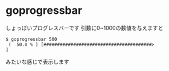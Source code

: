 # goprogressbar

しょっぼいプログレスバーです
引数に0~1000の数値を与えますと
```
$ goprogressbar 500
 (  50.0 % ) [########################################>                                       ]
```
みたいな感じで表示します
